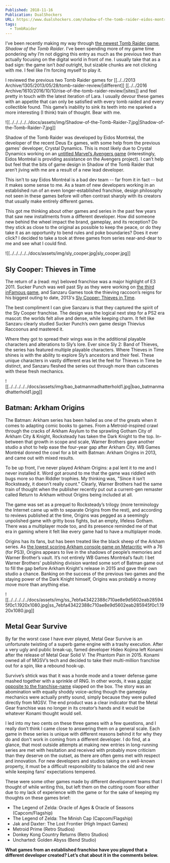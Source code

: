 ```yaml
---
Published: 2018-11-16
Publication: DualShockers
URL: https://www.dualshockers.com/shadow-of-the-tomb-raider-eidos-montreal-development-opinion/
tags:
  - TombRaider
---
```

I’ve been recently making my way through [the newest Tomb Raider game](https://www.dualshockers.com/shadow-of-the-tomb-raider-review-xbox-one-ps4-pc/), *Shadow of the Tomb Raider*. I’ve been spending more of my game time pondering why I’m not digging this entry as much as the previous two than actually focusing on the digital world in front of me. I usually take that as a bad sign: the game isn’t *bad* outright, but sizable chunks are not clicking with me. I feel like I’m forcing myself to play it.

I reviewed the previous two Tomb Raider games for [[../../2013 Archive/1305/2013/05/28/tomb-raider-review/|different]] [[../../2016 Archive/1610/2016/10/10/rise-of-the-tomb-raider-review/|sites]] and feel pretty in touch with the latest iteration of Lara. I usually devour these games with an appetite that can only be satisfied with every tomb raided and every collectible found. This game’s inability to sink its teeth into me sparked a more interesting (I think) train of thought. Bear with me.

![[../../../../../docs/assets/img/Shadow-of-the-Tomb-Raider-7.jpg|Shadow-of-the-Tomb-Raider-7.jpg]]

Shadow of the Tomb Raider was developed by Eidos Montréal, the developer of the recent Deus Ex games, with some help from the previous games' developer, Crystal Dynamics. This is most likely due to Crystal Dynamics working on an [untitled Marvel’s Avengers game](https://www.dualshockers.com/square-enix-the-avengers-game-reveals-more-details-about-will-be-a-completely-original-story/) (interestingly, Eidos Montréal is providing assistance on the Avengers project). I can’t help but feel that the bits of game design in Shadow of the Tomb Raider that aren’t jiving with me are a result of a new lead developer.

This isn’t to say Eidos Montréal is a bad dev team -- far from it in fact -- but it makes some sense to me. As a team of new developers working in an established run of an even longer-established franchise, design philosophy not seen in these games before will often contrast sharply with its creators that usually make entirely different games.

This got me thinking about other games and series in the past few years that saw new installments from a different developer. How did someone new behind the wheel impact the brand, gameplay, and its reception? Do they stick as close to the original as possible to keep the peace, or do they take it as an opportunity to bend rules and poke boundaries? Does it ever click? I decided to take a took at three games from series near-and-dear to me and see what I could find.

![[../../../../../docs/assets/img/sly_cooper.jpg|sly_cooper.jpg]]
## Sly Cooper: Thieves in Time

The return of a (read: my) beloved franchise was a major highlight of E3 2011. Sucker Punch was well past Sly as they were working on [the third inFamous game](https://www.dualshockers.com/review-infamous-second-son-the-next-gen-has-finally-arrived/), and Sanzaru Games took the thieving raccoon’s reigns for his biggest outing to date, 2013's [Sly Cooper: Thieves in Time](https://www.dualshockers.com/review-sly-cooper-thieves-in-time/).

The best compliment I can give Sanzaru is that they captured the spirit of the Sly Cooper franchise. The design was the logical next step for a PS2 era mascot: the worlds felt alive and dense, while keeping charm. It felt like Sanzaru clearly studied Sucker Punch’s own game design Thievius Raccoonus and mastered it.

Where they got to spread their wings was in the additional playable characters and alterations to Sly’s lore. Ever since Sly 2: Band of Thieves, the series has featured multiple playable characters. Where Thieves in Time shines is with the ability to explore Sly’s ancestors and their feel. These unique characters in vastly different eras let the feel for Thieves in Time be distinct, and Sanzaru fleshed the series out through more than cutscenes with these fresh mechanics.

![[../../../../../docs/assets/img/bao_batmanmadhatterhold1.jpg|bao_batmanmadhatterhold1.jpg]]

## Batman: Arkham Origins

The Batman: Arkham series has been hailed as one of the greats when it comes to adapting comic books to games. From a Metroid-inspired crawl through the cracks of Arkham Asylum to the sprawling Gotham City of Arkham City & Knight, Rocksteady has taken the Dark Knight to the top. In-between that growth in scope and scale, Warner Brothers gave another studio a shot to help ease the four-year gap after Arkham City. WB Games Montréal donned the cowl for a bit with Batman: Arkham Origins in 2013, and came out with mixed results.

To be up front, I’ve never played Arkham Origins: a pal lent it to me and I never installed it. Word got around to me that the game was riddled with bugs more so than Riddler trophies. My thinking was, "Since it isn’t Rocksteady, it doesn’t really count." Clearly, Warner Brothers had the same train of thought when the publisher recently put out a current-gen remaster called Return to Arkham without Origins being included at all.

The game was set as a prequel to Rocksteady’s trilogy (more terminology the Internet came up with to separate Origins from the rest), and according to reviews published at the time, Origins was pegged as a seemingly unpolished game with gritty boss fights, but an empty, lifeless Gotham. There was a multiplayer mode too, and its presence reminded me of that era in gaming where it felt like every game had to have a multiplayer mode.

Origins has its fans, but has been treated like the black sheep of the Arkham series. As [the lowest scoring Arkham console game on Metacritic](https://www.metacritic.com/game/playstation-3/batman-arkham-origins) with a 76 (for PS3), Origins appears to live in the shadows of people’s memories and Warner Brother’s vault. It’s not entirely WB Games Montréal’s fault: I bet Warner Brothers' publishing division wanted some sort of Batman game out to fill the gap before Arkham Knight's release in 2015 and gave their own studio a chance. Banking on the success of the previous two games and the staying power of the Dark Knight himself, Origins was probably a money move more than anything else.

![[../../../../../docs/assets/img/ss_7ebfa43422388c710ae8e9d5602eab285945f0c1.1920x1080.jpg|ss_7ebfa43422388c710ae8e9d5602eab285945f0c1.1920x1080.jpg]]

## Metal Gear Survive

By far the worst case I have ever played, Metal Gear Survive is an unfortunate twisting of a superb game engine with a trashy execution. After a very ugly and public break-up, famed developer Hideo Kojima left Konami after the release of Metal Gear Solid V: The Phantom Pain in 2015. Konami owned all of MGSV’s tech and decided to take their multi-million franchise out for a spin, like a rebound hook-up.

Survive’s shtick was that it was a horde mode and a tower defense game mashed together with a sprinkle of RNG. In other words, it was [a polar opposite to the franchise-name](https://www.dualshockers.com/metal-gear-survive-review/) slapped on the box. The story was an abomination with equally shoddy voice-acting though the gameplay mechanics were actually pretty sound, simply because they were pulled directly from MGSV. The end product was a clear indicator that the Metal Gear franchise was no longer in its creator’s hands and it would be whatever Konami thought would sell.

I led into my two cents on these three games with a few questions, and I really don’t think I came close to answering them on a general scale. Each game in these series is unique with different reasons behind it for why they do and don't work in coming from a different developer. I do find, at a glance, that most outside attempts at making new entries in long-running series are met with hesitation and received with probably more criticism than they deserve on the outset, as there are often gems met with respect and innovation. For new developers and studios taking on a well-known property, it must be a difficult responsibility to balance the old and new while keeping fans’ expectations tempered.

These were some other games made by different development teams that I thought of while writing this, but left them on the cutting room floor either due to my lack of experience with the game or for the sake of keeping my thoughts on these games brief:

- The Legend of Zelda: Oracle of Ages & Oracle of Seasons (Capcom/Flagship)
- The Legend of Zelda: The Minish Cap (Capcom/Flagship)
- Jak and Daxter: The Lost Frontier (High Impact Games)
- Metroid Prime (Retro Studios)
- Donkey Kong Country Returns (Retro Studios)
- Uncharted: Golden Abyss (Bend Studio)

**What games from an established franchise have you played that a different developer created? Let’s chat about it in the comments below.**